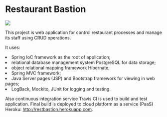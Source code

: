 
# Restaurant Bastion

<a href="https://travis-ci.org/alextimonov/RestaurantBastion/builds">
<img src="https://travis-ci.org/alextimonov/RestaurantBastion.svg?branch=master" style="max-width:100%;"></a>


<p>This project is web application for control restaurant processes and manage its staff using CRUD operations.</p>
<p>It uses:
<li>Spring IoC framework as the root of application;</li>
<li>relational database management system PostgreSQL for data storage;</li>
<li>object relational mapping framework Hibernate;</li> 
<li>Spring MVC framework;</li>
<li>Java Server pages (JSP) and Bootstrap framework for viewing in web pages;</li>
<li>LogBack, Mockito, JUnit for logging and testing.</li></p>
<p>Also continuous integration service Travis CI is used to build and test application. Final build is deployed to cloud platform as a service (PaaS) Heroku: <a href="http://restbastion.herokuapp.com">http://restbastion.herokuapp.com</a>.</p>
